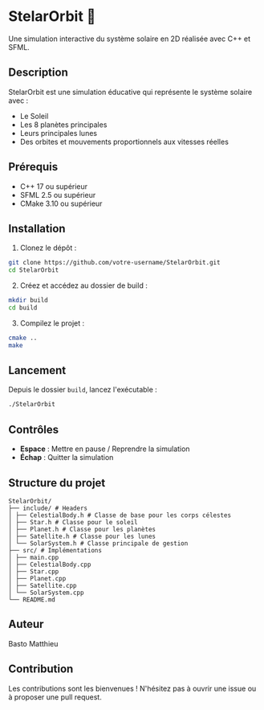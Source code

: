 # StelarOrbit 🌌

Une simulation interactive du système solaire en 2D réalisée avec C++ et SFML.

## Description

StelarOrbit est une simulation éducative qui représente le système solaire avec :
- Le Soleil
- Les 8 planètes principales
- Leurs principales lunes
- Des orbites et mouvements proportionnels aux vitesses réelles

## Prérequis

- C++ 17 ou supérieur
- SFML 2.5 ou supérieur
- CMake 3.10 ou supérieur

## Installation

1. Clonez le dépôt :

```bash
git clone https://github.com/votre-username/StelarOrbit.git
cd StelarOrbit
```

2. Créez et accédez au dossier de build :

```bash
mkdir build
cd build
```

3. Compilez le projet :

```bash
cmake ..
make
```

## Lancement

Depuis le dossier `build`, lancez l'exécutable :


```bash
./StelarOrbit
```

## Contrôles

- **Espace** : Mettre en pause / Reprendre la simulation
- **Échap** : Quitter la simulation

## Structure du projet

```
StelarOrbit/
├── include/ # Headers
│ ├── CelestialBody.h # Classe de base pour les corps célestes
│ ├── Star.h # Classe pour le soleil
│ ├── Planet.h # Classe pour les planètes
│ ├── Satellite.h # Classe pour les lunes
│ └── SolarSystem.h # Classe principale de gestion
├── src/ # Implémentations
│ ├── main.cpp
│ ├── CelestialBody.cpp
│ ├── Star.cpp
│ ├── Planet.cpp
│ ├── Satellite.cpp
│ └── SolarSystem.cpp
└── README.md
```

## Auteur

Basto Matthieu

## Contribution

Les contributions sont les bienvenues ! N'hésitez pas à ouvrir une issue ou à proposer une pull request.